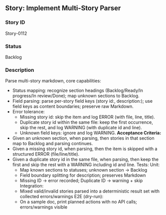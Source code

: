 ## Story: Implement Multi-Story Parser

### Story ID

Story-0112

### Status

Backlog

### Description

Parse multi-story markdown, core capabilities:
- Status mapping: recognize section headings (Backlog/Ready/In progress/In review/Done); map unknown sections to Backlog.
- Field parsing: parse per-story field keys (story id:, description:); use field keys as content boundaries; preserve raw Markdown.
- Error tolerance:
  - Missing story id: skip the item and log ERROR (with file, line, title).
  - Duplicate story id within the same file: keep the first occurrence, skip the rest, and log WARNING (with duplicate id and line).
  - Unknown field keys: ignore and log WARNING.
    **Acceptance Criteria:**
- Given an unknown section, when parsing, then stories in that section map to Backlog and parsing continues.
- Given a missing story id, when parsing, then the item is skipped with a structured ERROR (file/line/title).
- Given a duplicate story id in the same file, when parsing, then keep the first and skip the rest with a WARNING including id and line.
  Tests:
  Unit:
  - Map known sections to statuses; unknown section → Backlog
  - Field boundary splitting for description; preserves Markdown
  - Missing ID → error recorded; Duplicate ID → warning + skip
    Integration:
  - Mixed valid/invalid stories parsed into a deterministic result set with collected errors/warnings
    E2E (dry-run):
  - On a sample doc, print planned actions with no API calls; errors/warnings visible
